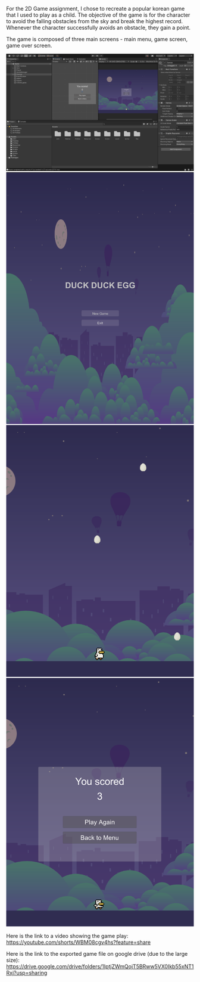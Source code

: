 For the 2D Game assignment, I chose to recreate a popular korean game that I used to play as a child. The objective of the game is for the character to avoid the falling obstacles from the sky and break the highest record. Whenever the character successfully avoids an obstacle, they gain a point. 


The game is composed of three main screens - main menu, game screen, game over screen.

![alt text](https://github.com/yk1932/GamesAndPlay/blob/main/2DGameAssignment/Screen%20Shot%202022-11-13%20at%203.12.14%20PM.png)
![alt text](https://github.com/yk1932/GamesAndPlay/blob/main/2DGameAssignment/Screen%20Shot%202022-11-13%20at%203.12.48%20PM.png)
![alt text](https://github.com/yk1932/GamesAndPlay/blob/main/2DGameAssignment/Screen%20Shot%202022-11-13%20at%203.12.38%20PM.png)
![alt text](https://github.com/yk1932/GamesAndPlay/blob/main/2DGameAssignment/Screen%20Shot%202022-11-13%20at%203.12.44%20PM.png)


Here is the link to a video showing the game play: 
https://youtube.com/shorts/WBM08cgv4hs?feature=share

Here is the link to the exported game file on google drive (due to the large size): https://drive.google.com/drive/folders/1IptjZWmQojT5BRww5VX0Ikb55xNT1Rxj?usp=sharing
